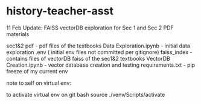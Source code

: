 # history-teacher-asst
11 Feb Update: FAISS vectorDB exploration for Sec 1 and Sec 2 PDF materials

sec1&2 pdf - pdf files of the textbooks
Data Exploration.ipynb - initial data exploration
.env ( initial env files not committed per gitignore)
faiss_index - contains files of vectorDB faiss of the sec1&2 textbooks
VectorDB Creation.ipynb - vector database creation and testing
requirements.txt - pip freeze of my current env

note to self on virtual env:

to activate virtual env on git bash
source ./venv/Scripts/activate
